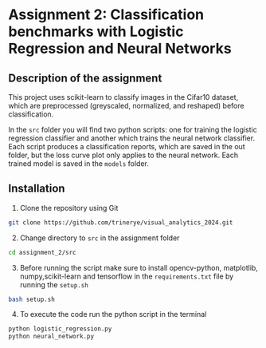 # Assignment 2: Classification benchmarks with Logistic Regression and Neural Networks

## Description of the assignment
This project uses scikit-learn to classify images in the Cifar10 dataset, which are preprocessed (greyscaled, normalized, and reshaped) before classification. 

In the ``src`` folder you will find two python scripts: one for training the logistic regression classifier and another which trains the neural network classifier. Each script produces a classification reports, which are saved in the out folder, but the loss curve plot only applies to the neural network. Each trained model is saved in the ``models`` folder.  

## Installation

 1. Clone the repository using Git
```sh
git clone https://github.com/trinerye/visual_analytics_2024.git
```

2. Change directory to ``src`` in the assignment folder 
```sh
cd assignment_2/src
```

3. Before running the script make sure to install opencv-python, matplotlib, numpy,scikit-learn and tensorflow in the ``requirements.txt`` file by running the ``setup.sh``
```sh
bash setup.sh
```

4. To execute the code run the python script in the terminal
```sh
python logistic_regression.py
python neural_network.py 
```
